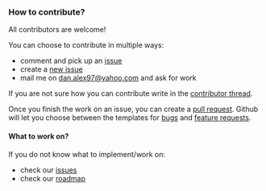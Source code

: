 ### How to contribute?

All contributors are welcome!

You can choose to contribute in multiple ways:
- comment and pick up an [issue](https://github.com/danalex97/Speer/issues)
- create a [new issue](ISSUE_TEMPLATE/feature_request.md)
- mail me on dan.alex97@yahoo.com and ask for work

If you are not sure how you can contribute write in the [contributor thread](https://github.com/danalex97/Speer/issues/33).

Once you finish the work on an issue, you can create a [pull request](PULL_REQUEST_TEMPLATE.md). Github will let you choose between the templates for [bugs](ISSUE_TEMPLATE/bug_report.md) and [feature requests](ISSUE_TEMPLATE/feature_request.md).

#### What to work on?

If you do not know what to implement/work on:
- check our [issues](https://github.com/danalex97/Speer/issues)
- check our [roadmap](../docs/roadmap.md)
